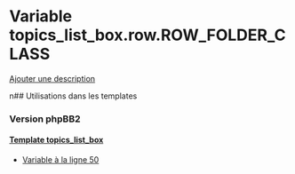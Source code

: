 # Variable topics_list_box.row.ROW_FOLDER_CLASS
[Ajouter une description](https://fa-tvars.appspot.com/topics_list_box.row.ROW_FOLDER_CLASS)

n## Utilisations dans les templates

### Version phpBB2

#### [Template topics_list_box](subsilver/topics_list_box.md)
* [Variable à la ligne 50](../subsilver/topics_list_box.tpl#L50)